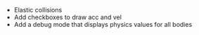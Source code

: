* Elastic collisions
* Add checkboxes to draw acc and vel
* Add a debug mode that displays physics values for all bodies